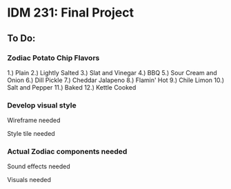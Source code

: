 # IDM 231: Final Project

## To Do:

### Zodiac Potato Chip Flavors

1.) Plain
2.) Lightly Salted
3.) Slat and Vinegar
4.) BBQ
5.) Sour Cream and Onion
6.) Dill Pickle
7.) Cheddar Jalapeno
8.) Flamin' Hot
9.) Chile Limon
10.) Salt and Pepper
11.) Baked
12.) Kettle Cooked


### Develop visual style

Wireframe needed

Style tile needed

### Actual Zodiac components needed

Sound effects needed

Visuals needed
